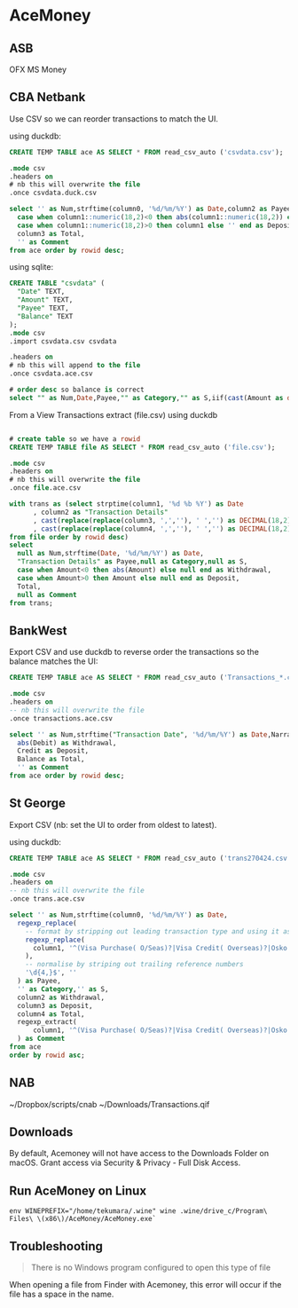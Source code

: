# AceMoney

## ASB

OFX MS Money

## CBA Netbank

Use CSV so we can reorder transactions to match the UI.

using duckdb:

```sql
CREATE TEMP TABLE ace AS SELECT * FROM read_csv_auto ('csvdata.csv');

.mode csv
.headers on
# nb this will overwrite the file
.once csvdata.duck.csv

select '' as Num,strftime(column0, '%d/%m/%Y') as Date,column2 as Payee,'' as Category,'' as S,
  case when column1::numeric(18,2)<0 then abs(column1::numeric(18,2)) else '' end as Withdrawal,
  case when column1::numeric(18,2)>0 then column1 else '' end as Deposit,
  column3 as Total,
  '' as Comment
from ace order by rowid desc;
```

using sqlite:

```sql
CREATE TABLE "csvdata" (
  "Date" TEXT,
  "Amount" TEXT,
  "Payee" TEXT,
  "Balance" TEXT
);
.mode csv
.import csvdata.csv csvdata

.headers on
# nb this will append to the file
.once csvdata.ace.csv

# order desc so balance is correct
select "" as Num,Date,Payee,"" as Category,"" as S,iif(cast(Amount as decimal)<0,abs(cast(Amount as decimal)),"") as Withdrawal,iif(cast(Amount as decimal)>0,Amount,"") as Deposit,Balance as Total,"" as Comment from csvdata order by rowid desc;
```

From a View Transactions extract (file.csv) using duckdb

```sql

# create table so we have a rowid
CREATE TEMP TABLE file AS SELECT * FROM read_csv_auto ('file.csv');

.mode csv
.headers on
# nb this will overwrite the file
.once file.ace.csv

with trans as (select strptime(column1, '%d %b %Y') as Date
      , column2 as "Transaction Details"
      , cast(replace(replace(column3, ',',''), ' ','') as DECIMAL(18,2)) as Amount
      , cast(replace(replace(column4, ',',''), ' ','') as DECIMAL(18,2)) as Total
from file order by rowid desc)
select
  null as Num,strftime(Date, '%d/%m/%Y') as Date,
  "Transaction Details" as Payee,null as Category,null as S,
  case when Amount<0 then abs(Amount) else null end as Withdrawal,
  case when Amount>0 then Amount else null end as Deposit,
  Total,
  null as Comment
from trans;
```

## BankWest

Export CSV and use duckdb to reverse order the transactions so the balance matches the UI:

```sql
CREATE TEMP TABLE ace AS SELECT * FROM read_csv_auto ('Transactions_*.csv');

.mode csv
.headers on
-- nb this will overwrite the file
.once transactions.ace.csv

select '' as Num,strftime("Transaction Date", '%d/%m/%Y') as Date,Narration as Payee,'' as Category,'' as S,
  abs(Debit) as Withdrawal,
  Credit as Deposit,
  Balance as Total,
  '' as Comment
from ace order by rowid desc;
```

## St George

Export CSV (nb: set the UI to order from oldest to latest).

using duckdb:

```sql
CREATE TEMP TABLE ace AS SELECT * FROM read_csv_auto ('trans270424.csv');

.mode csv
.headers on
-- nb this will overwrite the file
.once trans.ace.csv 

select '' as Num,strftime(column0, '%d/%m/%Y') as Date,
  regexp_replace(
    -- format by stripping out leading transaction type and using it as a comment bellow
    regexp_replace(
      column1, '^(Visa Purchase( O/Seas)?|Visa Credit( Overseas)?|Osko Withdrawal|Osko Deposit|Sct Deposit|Eftpos Debit|Eftpos Credit|Tfr Wdl BPAY Internet|Atm Withdrawal( -Wbc)?)\s+\S+\s',''
    ),
    -- normalise by striping out trailing reference numbers
    '\d{4,}$', ''
  ) as Payee,
  '' as Category,'' as S,
  column2 as Withdrawal,
  column3 as Deposit,
  column4 as Total,
  regexp_extract(
      column1, '^(Visa Purchase( O/Seas)?|Visa Credit( Overseas)?|Osko Withdrawal|Osko Deposit|Sct Deposit|Eftpos Debit|Eftpos Credit|Tfr Wdl BPAY Internet|Atm Withdrawal( -Wbc)?)'
  ) as Comment
from ace
order by rowid asc;
```

## NAB

~/Dropbox/scripts/cnab ~/Downloads/Transactions.qif

## Downloads

By default, Acemoney will not have access to the Downloads Folder on macOS. Grant access via Security & Privacy - Full Disk Access.

## Run AceMoney on Linux

```
env WINEPREFIX="/home/tekumara/.wine" wine .wine/drive_c/Program\ Files\ \(x86\)/AceMoney/AceMoney.exe`
```

## Troubleshooting

> There is no Windows program configured to open this type of file

When opening a file from Finder with Acemoney, this error will occur if the file has a space in the name.
